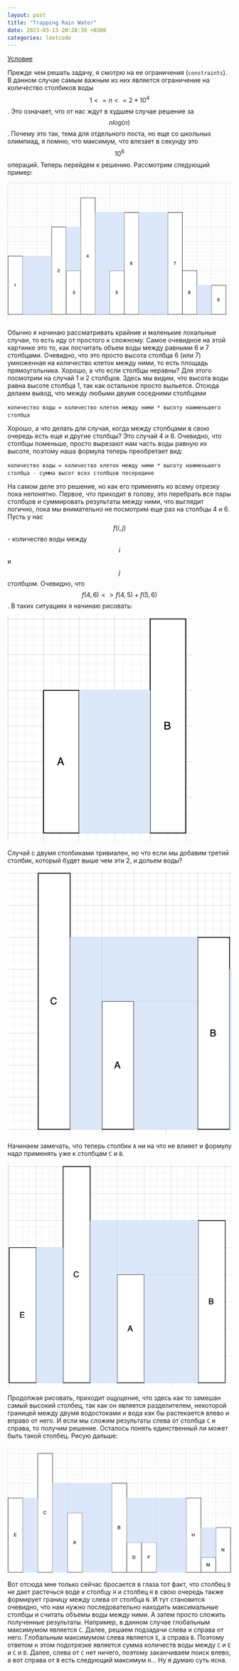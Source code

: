 ```yaml
---
layout: post
title: "Trapping Rain Water"
date: 2023-03-13 20:28:39 +0300
categories: leetcode
---
```


[Условие](https://leetcode.com/problems/trapping-rain-water/)

Прежде чем решать задачу, я смотрю на ее ограничения (`constraints`). В данном случае самым важным из них является ограничение на количество столбиков воды $$1<=n<=2*10^4$$. 
Это означает, что от нас ждут в худшем случае решение за $$nlog(n)$$. Почему это так, тема для отдельного поста, но еще со школьных олимпиад, я помню, что максимум, что влезает в секунду это $$10^6$$ операций.
Теперь перейдем к решению. Рассмотрим следующий пример:

![alt text](../../images/leetcode/trapping_rain_water/image1.png)

Обычно я начинаю рассматривать крайние и маленькие локальные случаи, то есть иду от простого к сложному. Самое очевидное на этой картинке это то, как посчитать объем воды между равными 6 и 7 столбцами. 
Очевидно, что это просто высота столбца 6 (или 7) умноженная на количество клеток между ними, то есть площадь прямоугольника. Хорошо, а что если столбцы неравны? Для этого посмотрим на случай 1 и 2 столбцов. 
Здесь мы видим, что высота воды равна высоте столбца 1, так как остальное просто выльется. Отсюда делаем вывод, что между любыми двумя соседними столбцами 

`количество воды = количество клеток между ними * высоту наименьшего столбца`

Хорошо, а что делать для случая, когда между столбцами в свою очередь есть еще и другие столбцы? Это случай 4 и 6. Очевидно, что столбцы поменьше, просто вырезают нам часть воды равную их высоте, поэтому наша формула теперь преобретает вид:

`количество воды = количество клеток между ними * высоту наименьшего столбца - сумма высот всех столбцов посередине`

На самом деле это решение, но как его применять ко всему отрезку пока непонятно. Первое, что приходит в голову, это перебрать все пары столбцов и суммировать результаты между ними, что выглядит логично, пока мы внимательно не посмотрим еще раз на столбцы 4 и 6. 
Пусть у нас $$f(i, j)$$ - количество воды между $$i$$ и $$j$$ столбцом. Очевидно, что $$f(4, 6) <> f(4, 5) + f(5, 6)$$. В таких ситуациях я начинаю рисовать:

![alt text](../../images/leetcode/trapping_rain_water/image2.png)

Случай с двумя столбиками тривиален, но что если мы добавим третий столбик, который будет выше чем эти 2, и дольем воды?

![alt text](../../images/leetcode/trapping_rain_water/image3.png)

Начинаем замечать, что теперь столбик `A` ни на что не влияет и формулу надо применять уже к столбцам `C` и `B`.

![alt text](../../images/leetcode/trapping_rain_water/image4.png)

Продолжая рисовать, приходит ощущение, что здесь как то замешан самый высокий столбец, так как он является разделителем, некоторой границей между двумя водостоками и вода как бы растекается влево и вправо от него. 
И если мы сложим результаты слева от столбца `C` и справа, то получим решение. Осталось понять единственный ли может быть такой столбец. Рисую дальше:

![alt text](../../images/leetcode/trapping_rain_water/image5.png)

Вот отсюда мне только сейчас бросается в глаза тот факт, что столбец `B` не дает растечься воде к столбцу `H` и столбец `H` в свою очередь также формирует границу между слева от столбца `N`. 
И тут становится очевидно, что нам нужно последовательно находить максимальные столбцы и считать объемы воды между ними. А затем просто сложить полученные результаты. 
Например, в данном случае глобальным максимумом является `C`. Далее, решаем подзадачи слева и справа от него. Глобальным максимумом слева является `E`, а справа `B`. 
Поэтому ответом н этом подотрезке является сумма количеств воды между `C` и `E` и `C` и `B`. Далее, слева от `С` нет ничего, поэтому заканчиваем поиск влево, а вот справа от `B` есть следующий максимум `H`... Ну я думаю суть ясна.
